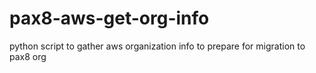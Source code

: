 # pax8-aws-get-org-info
python script to gather aws organization info to prepare for migration to pax8 org
